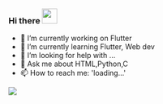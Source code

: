 ### Hi there <img src="https://raw.githubusercontent.com/MartinHeinz/MartinHeinz/master/wave.gif" width="30px">

<!--
**nirans2002/nirans2002** is a ✨ _special_ ✨ repository because its `README.md` (this file) appears on your GitHub profile.

Here are some ideas to get you started:
-->

- 🔭 I’m currently working on Flutter
- 🌱 I’m currently learning Flutter, Web dev
- 🤔 I’m looking for help with ...
- 💬 Ask me about HTML,Python,C
- 📫 How to reach me: 'loading...'
<!--- ⚡ Fun fact: ...-->
<!--- 👯 I’m looking to collaborate on -->

<img align="center" src="https://github-readme-stats.vercel.app/api/<top-langs>/?username=<nirans2002>&theme=<THEME_NAME>" />
